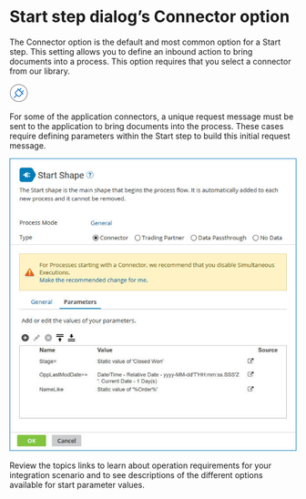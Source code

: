 # Start step dialog’s Connector option

<head>
  <meta name="guidename" content="Integration"/>
  <meta name="context" content="GUID-7bf0d00f-7d0c-40bd-a241-450fa9a79c44"/>
</head>


The Connector option is the default and most common option for a Start step. This setting allows you to define an inbound action to bring documents into a process. This option requires that you select a connector from our library.

![Connector icon](../Images/step-ic-start-connector_700ce748-6556-45ab-814f-b883d24f1ef1.jpg)

For some of the application connectors, a unique request message must be sent to the application to bring documents into the process. These cases require defining parameters within the Start step to build this initial request message.

![Start step dialog, Connector option showing parameter definitions](../Images/build-ds-start-parameters.jpg)

Review the topics links to learn about operation requirements for your integration scenario and to see descriptions of the different options available for start parameter values.